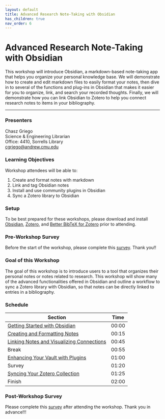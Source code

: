 ```yaml
---
layout: default
title: Advanced Research Note-Taking with Obsidian
has_children: true
nav_order: 6
---
```


# Advanced Research Note-Taking with Obsidian

This workshop will introduce Obsidian, a markdown-based note-taking app that
helps you organize your personal knowledge base. We will demonstrate how to
create and edit markdown files to easily format your notes, then dive in to
several of the functions and plug-ins in Obsidian that makes it easier for you
to organize, link, and search your recorded thoughts. Finally, we will
demonstrate how you can link Obsidian to Zotero to help you connect research
notes to items in your bibliography.  

____
### Presenters
Chasz Griego <a href='https://github.com/chaszg' target='_blank'><img src='../content/img/GitHub-Mark-custom.svg' style='width:15px; padding:0; border:none !important;'></a>  
Science & Engineering Librarian   
Office: 4410, Sorrells Library  
[cgriego@andrew.cmu.edu](mailto:cgriego@andrew.cmu.edu)

### Learning Objectives

Workshop attendees will be able to:

1. Create and format notes with markdown   
2. Link and tag Obsidian notes
3. Install and use community plugins in Obsidian
4. Sync a Zotero library to Obsidian

### Setup

To be best prepared for these workshops, please download and install [Obsidian](https://obsidian.md/),
[Zotero](https://www.zotero.org/download/), and [Better BibTeX for Zotero](https://retorque.re/zotero-better-bibtex/installation/)
prior to attending.

### Pre-Workshop Survey

Before the start of the workshop, please complete this
[survey](https://forms.gle/R6m8tMqaJHEDaDza7). Thank you!!

### Goal of this Workshop

The goal of this workshop is to introduce users to a tool that organizes their
personal notes or notes related to research. This workshop will show many of
the advanced functionalities offered in Obsidian and outline a workflow to sync
a Zotero library with Obsidian, so that notes can be directly linked to entries
in a bibliography.

### Schedule

| Section | Time
| --- | ---
| [Getting Started with Obsidian](../Obsidian_Materials/00-getting-started) | 00:00
| [Creating and Formatting Notes](../Obsidian_Materials/01-creating-notes) | 00:15
| [Linking Notes and Visualizing Connections](../Obsidian_Materials/02-linking-notes) | 00:45
| Break | 00:55
| [Enhancing Your Vault with Plugins](../Obsidian_Materials/03-plugins) | 01:00
| Survey | 01:20
| [Syncing Your Zotero Collection](../Obsidian_Materials/04-syncing-zotero) | 01:25
| Finish | 02:00

### Post-Workshop Survey

Please complete this [survey](https://forms.gle/heiQ5AHH2MjiQtq99)
after attending the workshop. Thank you in advance!!!

